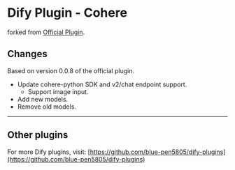 # Dify Plugin - Cohere

forked from [Official Plugin](https://github.com/langgenius/dify-official-plugins/tree/main/models/cohere).

## Changes

Based on version 0.0.8 of the official plugin.

- Update cohere-python SDK and v2/chat endpoint support.
  - Support image input.
- Add new models.
- Remove old models.

---

## Other plugins

For more Dify plugins, visit: [https://github.com/blue-pen5805/dify-plugins](https://github.com/blue-pen5805/dify-plugins)
